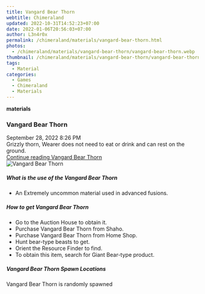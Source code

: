 ```yaml
---
title: Vangard Bear Thorn
webtitle: Chimeraland
updated: 2022-10-31T14:52:23+07:00
date: 2022-01-06T20:56:03+07:00
author: L3n4r0x
permalink: /chimeraland/materials/vangard-bear-thorn.html
photos:
  - /chimeraland/materials/vangard-bear-thorn/vangard-bear-thorn.webp
thumbnail: /chimeraland/materials/vangard-bear-thorn/vangard-bear-thorn.webp
tags:
  - Material
categories:
  - Games
  - Chimeraland
  - Materials
---
```


<section id="bootstrap-wrapper"><link rel="stylesheet" href="https://cdn.statically.io/gh/dimaslanjaka/Web-Manajemen/40ac3225/css/bootstrap-4.5-wrapper.css"/><div class="row g-0 border rounded overflow-hidden flex-md-row mb-4 shadow-sm position-relative"><div class="col p-4 d-flex flex-column position-static"><strong class="d-inline-block mb-2 text-success">materials</strong><h3 class="mb-0">Vangard Bear Thorn</h3><div class="mb-1 text-muted">September 28, 2022 8:26 PM</div><div class="mb-2 border p-1">Grizzly thorn, Wearer does not need to eat or drink and can rest on the ground.</div><a href="#" class="stretched-link d-none">Continue reading Vangard Bear Thorn</a></div><div class="col-auto d-none d-lg-block"><img src="/chimeraland/materials/vangard-bear-thorn/vangard-bear-thorn.webp" alt="Vangard Bear Thorn"/></div></div><div class="row"><div class="col-lg-6 col-12 mb-2"><div class="card"><div class="card-body"><h5 class="card-title">What is the use of the Vangard Bear Thorn</h5><div class="card-text"><ul><li>An Extremely uncommon material used in advanced fusions.</li></ul></div></div></div></div><div class="col-lg-6 col-12 mb-2"><div class="card"><div class="card-body"><h5 class="card-title">How to get Vangard Bear Thorn</h5><div class="card-text"><ul><li>Go to the Auction House to obtain it.</li><li>Purchase Vangard Bear Thorn from Shaho.</li><li>Purchase Vangard Bear Thorn from Home Shop.</li><li>Hunt bear-type beasts to get.</li><li>Orient the Resource Finder to find.</li><li>To obtain this item, search for Giant Bear-type product.</li></ul></div></div></div></div><div class="col-12 mb-2"><h5>Vangard Bear Thorn Spawn Locations</h5><p>Vangard Bear Thorn is randomly spawned</p></div></div></section>